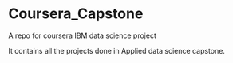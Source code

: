 # Coursera_Capstone
A repo for coursera IBM data science project

It contains all the projects done in Applied data science capstone.
